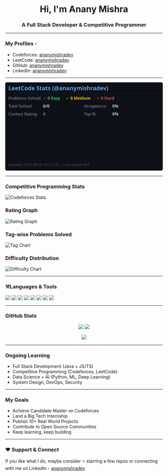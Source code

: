 <h1 align="center">Hi, I'm Anany Mishra</h1>
<h3 align="center">A Full Stack Developer & Competitive Programmer</h3>

---

### My Profiles - 
- Codeforces: [ananymishradev](https://codeforces.com/profile/ananymishradev)
- LeetCode: [ananymishradev](https://leetcode.com/ananymishradev)
- GitHub: [ananymishradev](https://github.com/ananymishradev)
- LinkedIn: [ananymishradev](https://linkedin.com/in/ananymishradev)

---

![LeetCode Stats](https://raw.githubusercontent.com/ananymishradev/ananymishradev/main/outputs/stats.svg)


---
### Competitive Programming Stats

![Codeforces Stats](https://raw.githubusercontent.com/ananymishradev/ananymishradev/main/output/codeforces_stats.svg)

### Rating Graph

![Rating Graph](https://raw.githubusercontent.com/ananymishradev/ananymishradev/main/output/rating_over_time.png)

### Tag-wise Problems Solved

![Tag Chart](https://raw.githubusercontent.com/ananymishradev/ananymishradev/main/output/tag_distribution.png)

### Difficulty Distribution

![Difficulty Chart](https://raw.githubusercontent.com/ananymishradev/ananymishradev/main/output/difficulty_distribution.png)

---

### ⚒Languages & Tools

<p align="left">
  <img src="https://img.shields.io/badge/Java-ED8B00?style=for-the-badge&logo=java&logoColor=white"/>
  <img src="https://img.shields.io/badge/Python-3670A0?style=for-the-badge&logo=python&logoColor=ffdd54"/>
  <img src="https://img.shields.io/badge/JavaScript-F7DF1E?style=for-the-badge&logo=javascript&logoColor=black"/>
  <img src="https://img.shields.io/badge/TypeScript-007ACC?style=for-the-badge&logo=typescript&logoColor=white"/>
  <img src="https://img.shields.io/badge/React-20232A?style=for-the-badge&logo=react&logoColor=61DAFB"/>
  <img src="https://img.shields.io/badge/Angular-DD0031?style=for-the-badge&logo=angular&logoColor=white"/>
  <img src="https://img.shields.io/badge/SpringBoot-6DB33F?style=for-the-badge&logo=springboot&logoColor=white"/>
  <img src="https://img.shields.io/badge/PostgreSQL-316192?style=for-the-badge&logo=postgresql&logoColor=white"/>
</p>

---

### GitHub Stats

<p align="center">
  <img src="https://github-readme-stats.vercel.app/api?username=ananymishradev&show_icons=true&theme=radical" width="48%"/>
  <img src="https://github-readme-streak-stats.herokuapp.com/?user=ananymishradev&theme=radical" width="48%"/>
</p>

<p align="center">
  <img src="https://github-readme-stats.vercel.app/api/top-langs/?username=ananymishradev&layout=compact&theme=radical" width="48%"/>
</p>

---

### Ongoing Learning

- Full Stack Development (Java + JS/TS)
- Competitive Programming (Codeforces, LeetCode)
- Data Science + AI (Python, ML, Deep Learning)
- System Design, DevOps, Security

---

### My Goals

- Achieve Candidate Master on Codeforces
- Land a Big Tech Internship
- Publish 10+ Real World Projects
- Contribute to Open Source Communities
- Keep learning, keep building 

---

### ❤️ Support & Connect

If you like what I do, maybe consider ⭐ starring a few repos or connecting with me on LinkedIn - [ananymishradev](https://linkedin.com/in/ananymishradev)
